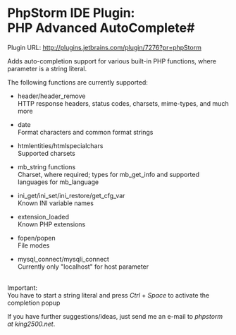 # PhpStorm IDE Plugin:<br>PHP Advanced AutoComplete#

Plugin URL: http://plugins.jetbrains.com/plugin/7276?pr=phpStorm

Adds auto-completion support for various built-in PHP functions, where parameter is a string literal.


The following functions are currently supported:

* header/header_remove<br>
    HTTP response headers, status codes, charsets, mime-types, and much more

* date<br>
    Format characters and common format strings

* htmlentities/htmlspecialchars<br>
    Supported charsets

* mb_string functions<br>
    Charset, where required; types for mb_get_info and supported languages for mb_language

* ini_get/ini_set/ini_restore/get_cfg_var<br>
    Known INI variable names

* extension_loaded<br>
    Known PHP extensions

* fopen/popen<br>
    File modes

* mysql_connect/mysqli_connect<br>
    Currently only &quot;localhost&quot; for host parameter<br><br></li>

Important:<br>
You have to start a string literal and press <i>Ctrl</i> + <i>Space</i> to activate the completion popup

If you have further suggestions/ideas, just send me an e-mail to <i>phpstorm at king2500.net</i>.